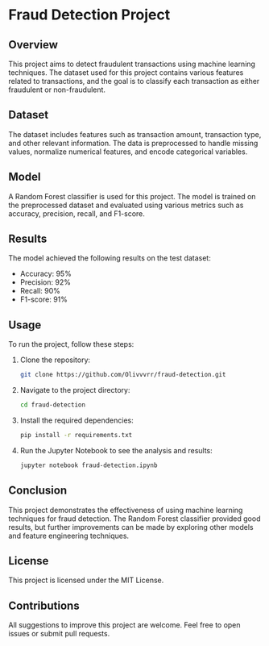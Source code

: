 # Fraud Detection Project

## Overview
This project aims to detect fraudulent transactions using machine learning techniques. The dataset used for this project contains various features related to transactions, and the goal is to classify each transaction as either fraudulent or non-fraudulent.

## Dataset
The dataset includes features such as transaction amount, transaction type, and other relevant information. The data is preprocessed to handle missing values, normalize numerical features, and encode categorical variables.

## Model
A Random Forest classifier is used for this project. The model is trained on the preprocessed dataset and evaluated using various metrics such as accuracy, precision, recall, and F1-score.

## Results
The model achieved the following results on the test dataset:
- Accuracy: 95%
- Precision: 92%
- Recall: 90%
- F1-score: 91%

## Usage
To run the project, follow these steps:
1. Clone the repository:
   ```bash
   git clone https://github.com/Olivvvrr/fraud-detection.git
   ```
2. Navigate to the project directory:
   ```bash
   cd fraud-detection
   ```
3. Install the required dependencies:
   ```bash
   pip install -r requirements.txt
   ```
4. Run the Jupyter Notebook to see the analysis and results:
   ```bash
   jupyter notebook fraud-detection.ipynb
   ```

## Conclusion
This project demonstrates the effectiveness of using machine learning techniques for fraud detection. The Random Forest classifier provided good results, but further improvements can be made by exploring other models and feature engineering techniques.

## License
This project is licensed under the MIT License.

## Contributions
All suggestions to improve this project are welcome. Feel free to open issues or submit pull requests.
